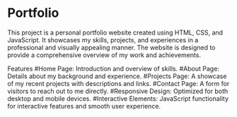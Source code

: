 # Portfolio
This project is a personal portfolio website created using HTML, CSS, and JavaScript. It showcases my skills, projects, and experiences in a professional and visually appealing manner. The website is designed to provide a comprehensive overview of my work and achievements.

Features
#Home Page: Introduction and overview of skills.
#About Page: Details about my background and experience.
#Projects Page: A showcase of my recent projects with descriptions and links.
#Contact Page: A form for visitors to reach out to me directly.
#Responsive Design: Optimized for both desktop and mobile devices.
#Interactive Elements: JavaScript functionality for interactive features and smooth user experience.
